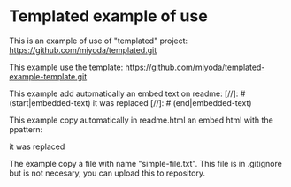 # Templated example of use

This is an example of use of "templated" project:
https://github.com/miyoda/templated.git

This example use the template:
https://github.com/miyoda/templated-example-template.git

This example add automatically an embed text on readme:
[//]: # (start|embedded-text)
it was replaced 
[//]: # (end|embedded-text)

This example copy automatically in readme.html an embed html with the ppattern:
<!-- start|embedded-text --> it was replaced <!-- end|embedded-text -->

The example copy a file with name "simple-file.txt".
This file is in .gitignore but is not necesary, you can upload this to repository.